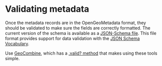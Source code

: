 
# Validating metadata

Once the metadata records are in the OpenGeoMetadata format, they should be validated to make sure the fields are correctly formatted. The current version of the schema is available as a [JSON-Schema file](https://github.com/geoblacklight/geoblacklight/blob/main/schema/geoblacklight-schema-aardvark.json). This file format provides support for data validation with the [JSON Schema Vocabulary](http://json-schema.org).


Use [GeoCombine](https://github.com/OpenGeoMetadata/GeoCombine), which has a [.valid? method](http://www.rubydoc.info/gems/geo_combine/0.1.0/GeoCombine/GeoBlacklight#valid%3F-instance_method) that makes using these tools simple.
